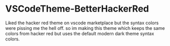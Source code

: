 # VSCodeTheme-BetterHackerRed
Liked the hacker red theme on vscode marketplace but the syntax colors were pissing me the hell off. so im making this theme which keeps the same colors from hacker red but uses the default modern dark theme syntax colors.
